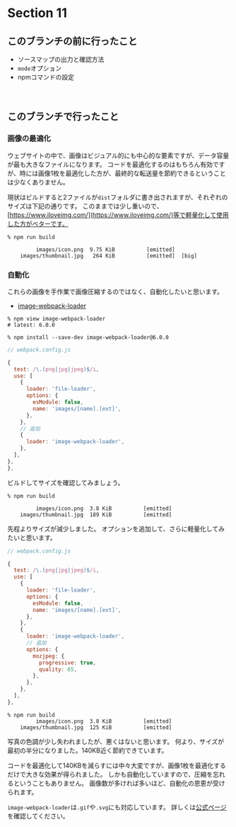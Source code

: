 # Section 11

このブランチの前に行ったこと
--------------------------------

- ソースマップの出力と確認方法
- `mode`オプション
- npmコマンドの設定

　　
　　

このブランチで行ったこと
--------------------------------

### 画像の最適化

ウェブサイトの中で、画像はビジュアル的にも中心的な要素ですが、データ容量が最も大きなファイルになります。
コードを最適化するのはもちろん有効ですが、時には画像1枚を最適化した方が、最終的な転送量を節約できるということは少なくありません。

現状はビルドすると2ファイルが`dist`フォルダに書き出されますが、それぞれのサイズは下記の通りです。
このままでは少し重いので、[https://www.iloveimg.com/](https://www.iloveimg.com/)等で軽量化して使用した方がベターです。

```shell
% npm run build

         images/icon.png  9.75 KiB          [emitted]
    images/thumbnail.jpg   264 KiB          [emitted]  [big]
```

### 自動化

これらの画像を手作業で画像圧縮するのではなく、自動化したいと思います。

- [image-webpack-loader](https://github.com/tcoopman/image-webpack-loader)

```shell
% npm view image-webpack-loader
# latest: 6.0.0

% npm install --save-dev image-webpack-loader@6.0.0
```

```js
// webpack.config.js

{
  test: /\.(png|jpg|jpeg)$/i,
  use: [
    {
      loader: 'file-loader',
      options: {
        esModule: false,
        name: 'images/[name].[ext]',
      },
    },
    // 追加
    {
      loader: 'image-webpack-loader',
    },
  ],
},
},
```

ビルドしてサイズを確認してみましょう。

```shell
% npm run build

         images/icon.png  3.8 KiB          [emitted]
    images/thumbnail.jpg  189 KiB          [emitted]
```

先程よりサイズが減少しました。
オプションを追加して、さらに軽量化してみたいと思います。

```js
// webpack.config.js

{
  test: /\.(png|jpg|jpeg)$/i,
  use: [
    {
      loader: 'file-loader',
      options: {
        esModule: false,
        name: 'images/[name].[ext]',
      },
    },
    {
      loader: 'image-webpack-loader',
      // 追加
      options: {
        mozjpeg: {
          progressive: true,
          quality: 65,
        },
      },
    },
  ],
},
```

```shell
% npm run build
         images/icon.png  3.8 KiB          [emitted]
    images/thumbnail.jpg  125 KiB          [emitted]
```

写真の色調が少し失われましたが、悪くはないと思います。
何より、サイズが最初の半分になりました。140KB近く節約できています。

コードを最適化して140KBを減らすには中々大変ですが、画像1枚を最適化するだけで大きな効果が得られました。
しかも自動化していますので、圧縮を忘れるということもありません。
画像数が多ければ多いほど、自動化の恩恵が受けられます。

`image-webpack-loader`は`.gif`や`.svg`にも対応しています。
詳しくは[公式ページ](https://github.com/tcoopman/image-webpack-loader#usage)を確認してください。

